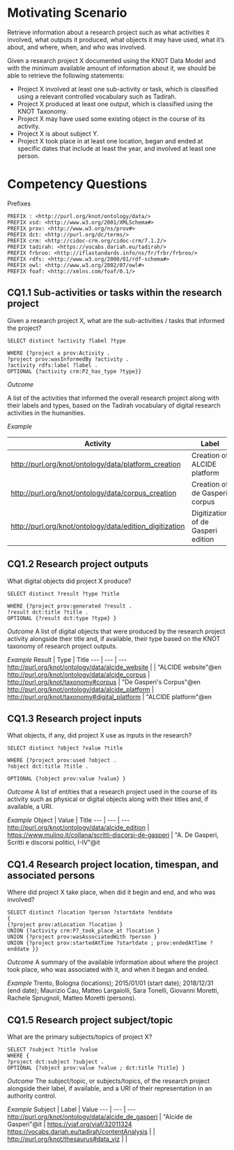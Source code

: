 # Motivating Scenario 
Retrieve information about a research project such as what activities it involved, what outputs it produced, what objects it may have used, what it’s about, and where, when, and who was involved. 

Given a research project X documented using the KNOT Data Model and with the minimum available amount of information about it, we should be able to retrieve the following statements: 
- Project X involved at least one sub-activity or task, which is classified using a relevant controlled vocabulary such as Tadirah.
- Project X produced at least one output, which is classified using the KNOT Taxonomy.
- Project X may have used some existing object in the course of its activity.
- Project X is about subject Y.
- Project X took place in at least one location, began and ended at specific dates that include at least the year, and involved at least one person.

# Competency Questions 
Prefixes
```
PREFIX : <http://purl.org/knot/ontology/data/> 
PREFIX xsd: <http://www.w3.org/2001/XMLSchema#> 
PREFIX prov: <http://www.w3.org/ns/prov#> 
PREFIX dct: <http://purl.org/dc/terms/> 
PREFIX crm: <http://cidoc-crm.org/cidoc-crm/7.1.2/> 
PREFIX tadirah: <https://vocabs.dariah.eu/tadirah/> 
PREFIX frbroo: <http://iflastandards.info/ns/fr/frbr/frbroo/> 
PREFIX rdfs: <http://www.w3.org/2000/01/rdf-schema#> 
PREFIX owl: <http://www.w3.org/2002/07/owl#> 
PREFIX foaf: <http://xmlns.com/foaf/0.1/>
```

## CQ1.1 Sub-activities or tasks within the research project 
Given a research project X, what are the sub-activities / tasks that informed the project?  

```
SELECT distinct ?activity ?label ?type

WHERE {?project a prov:Activity .
?project prov:wasInformedBy ?activity .
?activity rdfs:label ?label .
OPTIONAL {?activity crm:P2_has_type ?type}}
```

_Outcome_

A list of the activities that informed the overall research project along with their labels and types, based on the Tadirah vocabulary of digital research activities in the humanities. 

_Example_ 

Activity | Label | Type
--- | --- | ---
<http://purl.org/knot/ontology/data/platform_creation> | Creation of ALCIDE platform | <https://vocabs.dariah.eu/tadirah/creating>
<http://purl.org/knot/ontology/data/corpus_creation> | Creation of de Gasperi corpus	| <https://vocabs.dariah.eu/tadirah/annotating>
<http://purl.org/knot/ontology/data/edition_digitization>	| Digitization of de Gasperi edition	| <https://vocabs.dariah.eu/tadirah/capturing>

## CQ1.2 Research project outputs 
What digital objects did project X produce? 

```
SELECT distinct ?result ?type ?title

WHERE {?project prov:generated ?result .
?result dct:title ?title .
OPTIONAL {?result dct:type ?type} }
```

_Outcome_
A list of digital objects that were produced by the research project activity alongside their title and, if available, their type based on the KNOT taxonomy of research project outputs. 

_Example_ 
Result | Type | Title
--- | --- | ---
http://purl.org/knot/ontology/data/alcide_website | | "ALCIDE website"@en
http://purl.org/knot/ontology/data/alcide_corpus	| http://purl.org/knot/taxonomy#corpus	| "De Gasperi's Corpus"@en
http://purl.org/knot/ontology/data/alcide_platform	| http://purl.org/knot/taxonomy#digital_platform	| "ALCIDE platform"@en

## CQ1.3 Research project inputs 
What objects, if any, did project X use as inputs in the research? 

```
SELECT distinct ?object ?value ?title

WHERE {?project prov:used ?object .
?object dct:title ?title . 

OPTIONAL {?object prov:value ?value} }
```

_Outcome_
A list of entities that a research project used in the course of its activity such as physical or digital objects along with their titles and, if available, a URI. 

_Example_ 
Object | Value | Title
--- | --- | ---
http://purl.org/knot/ontology/data/alcide_edition | https://www.mulino.it/collana/scritti-discorsi-de-gasperi	|  "A. De Gasperi, Scritti e discorsi politici, I-IV"@it

## CQ1.4 Research project location, timespan, and associated persons 
Where did project X take place, when did it begin and end, and who was involved? 

```
SELECT distinct ?location ?person ?startdate ?enddate
{
{?project prov:atLocation ?location }
UNION {?activity crm:P7_took_place_at ?location }
UNION {?project prov:wasAssociatedWith ?person }
UNION {?project prov:startedAtTime ?startdate ; prov:endedAtTime ?enddate }}
```

_Outcome_
A summary of the available information about where the project took place, who was associated with it, and when it began and ended. 

_Example_ 
Trento, Bologna (locations); 2015/01/01 (start date); 2018/12/31 (end date); Maurizio Cau, Matteo Largaiolli, Sara Tonelli, Giovanni Moretti, Rachele Sprugnoli, Matteo Moretti (persons).

## CQ1.5 Research project subject/topic
What are the primary subjects/topics of project X? 

```
SELECT ?subject ?title ?value
WHERE {
?project dct:subject ?subject .
OPTIONAL {?object prov:value ?value ; dct:title ?title} }
```

_Outcome_
The subject/topic, or subjects/topics, of the research project alongside their label, if available, and a URI of their representation in an authority control. 

_Example_ 
Subject | Label | Value
--- | --- | ---
http://purl.org/knot/ontology/data/alcide_de_gasperi |	"Alcide de Gasperi"@it | https://viaf.org/viaf/32011324
https://vocabs.dariah.eu/tadirah/contentAnalysis	| | 
http://purl.org/knot/thesaurus#data_viz	| | 
